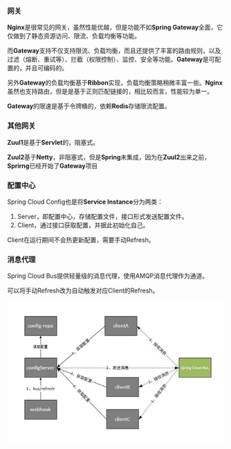 ### 网关

**Nginx**是很常见的网关，虽然性能优越，但是功能不如**Spring Gateway**全面，它仅做到了静态资源访问、限流、负载均衡等功能。

而**Gateway**支持不仅支持限流、负载均衡，而且还提供了丰富的路由规则，以及过滤（熔断、重试等）、拦截（权限控制）、监控、安全等功能。**Gateway**是可配置的，并且可编码的。

另外**Gateway**的负载均衡基于**Ribbon**实现，负载均衡策略稍微丰富一些。**Nginx**虽然也支持路由，但是是基于正则匹配链接的，相比较而言，性能较为单一。

**Gateway**的限速是基于令牌桶的，依赖**Redis**存储限流配置。



### 其他网关

**Zuul1**是基于**Servlet**的，阻塞式。

**Zuul2**基于**Netty**，非阻塞式，但是**Spring**未集成，因为在**Zuul2**出来之前，**Sprirng**已经开始了**Gateway**项目



### 配置中心

Spring Cloud Config也是将**Service Instance**分为两类：

1. Server，即配置中心，存储配置文件，接口形式发送配置文件。
2. Client，通过接口获取配置，并据此初始化自己。

Client在运行期间不会热更新配置，需要手动Refresh。



### 消息代理

Spring Cloud Bus提供轻量级的消息代理，使用AMQP消息代理作为通道。

可以将手动Refresh改为自动触发对应Client的Refresh。

![image](../images/6/bus-processing.jpg)